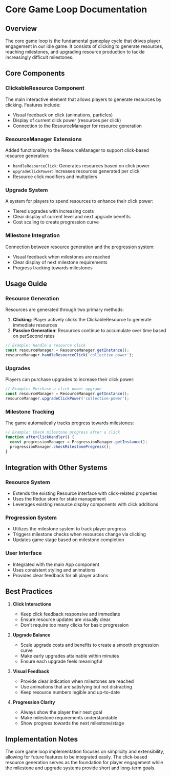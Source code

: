 # Core Game Loop Documentation

## Overview
The core game loop is the fundamental gameplay cycle that drives player engagement in our idle game. It consists of clicking to generate resources, reaching milestones, and upgrading resource production to tackle increasingly difficult milestones.

## Core Components

### ClickableResource Component
The main interactive element that allows players to generate resources by clicking. Features include:
- Visual feedback on click (animations, particles)
- Display of current click power (resources per click)
- Connection to the ResourceManager for resource generation

### ResourceManager Extensions
Added functionality to the ResourceManager to support click-based resource generation:
- `handleResourceClick`: Generates resources based on click power
- `upgradeClickPower`: Increases resources generated per click
- Resource click modifiers and multipliers

### Upgrade System
A system for players to spend resources to enhance their click power:
- Tiered upgrades with increasing costs
- Clear display of current level and next upgrade benefits
- Cost scaling to create progression curve

### Milestone Integration
Connection between resource generation and the progression system:
- Visual feedback when milestones are reached
- Clear display of next milestone requirements
- Progress tracking towards milestones

## Usage Guide

### Resource Generation
Resources are generated through two primary methods:
1. **Clicking**: Player actively clicks the ClickableResource to generate immediate resources
2. **Passive Generation**: Resources continue to accumulate over time based on perSecond rates

```typescript
// Example: Handle a resource click
const resourceManager = ResourceManager.getInstance();
resourceManager.handleResourceClick('collective-power');
```

### Upgrades
Players can purchase upgrades to increase their click power:

```typescript
// Example: Purchase a click power upgrade
const resourceManager = ResourceManager.getInstance();
resourceManager.upgradeClickPower('collective-power');
```

### Milestone Tracking
The game automatically tracks progress towards milestones:

```typescript
// Example: Check milestone progress after a click
function afterClickHandler() {
  const progressionManager = ProgressionManager.getInstance();
  progressionManager.checkMilestoneProgress();
}
```

## Integration with Other Systems

### Resource System
- Extends the existing Resource interface with click-related properties
- Uses the Redux store for state management
- Leverages existing resource display components with click additions

### Progression System
- Utilizes the milestone system to track player progress
- Triggers milestone checks when resources change via clicking
- Updates game stage based on milestone completion

### User Interface
- Integrated with the main App component
- Uses consistent styling and animations
- Provides clear feedback for all player actions

## Best Practices

1. **Click Interactions**
   - Keep click feedback responsive and immediate
   - Ensure resource updates are visually clear
   - Don't require too many clicks for basic progression

2. **Upgrade Balance**
   - Scale upgrade costs and benefits to create a smooth progression curve
   - Make early upgrades attainable within minutes
   - Ensure each upgrade feels meaningful

3. **Visual Feedback**
   - Provide clear indication when milestones are reached
   - Use animations that are satisfying but not distracting
   - Keep resource numbers legible and up-to-date

4. **Progression Clarity**
   - Always show the player their next goal
   - Make milestone requirements understandable
   - Show progress towards the next milestone/stage

## Implementation Notes
The core game loop implementation focuses on simplicity and extensibility, allowing for future features to be integrated easily. The click-based resource generation serves as the foundation for player engagement while the milestone and upgrade systems provide short and long-term goals.